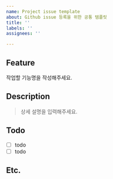 ```yaml
---
name: Project issue template
about: Github issue 등록을 위한 공통 템플릿
title: ''
labels: ''
assignees: ''

---
```


## Feature
작업할 기능명을 작성해주세요.

## Description
> 상세 설명을 입력해주세요.

## Todo
- [ ] todo
- [ ] todo

## Etc.
